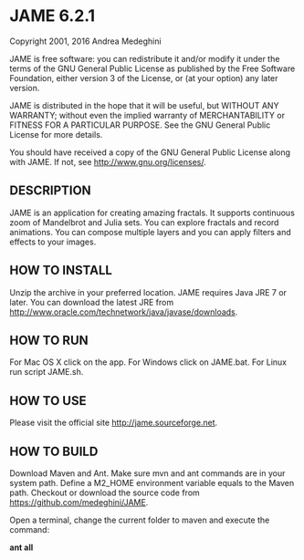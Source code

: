 # JAME 6.2.1

Copyright 2001, 2016 Andrea Medeghini

JAME is free software: you can redistribute it and/or modify
it under the terms of the GNU General Public License as published by
the Free Software Foundation, either version 3 of the License, or
(at your option) any later version.

JAME is distributed in the hope that it will be useful,
but WITHOUT ANY WARRANTY; without even the implied warranty of
MERCHANTABILITY or FITNESS FOR A PARTICULAR PURPOSE.  See the
GNU General Public License for more details.

You should have received a copy of the GNU General Public License
along with JAME.  If not, see http://www.gnu.org/licenses/.


## DESCRIPTION

JAME is an application for creating amazing fractals. It supports continuous zoom of Mandelbrot and Julia sets. You can explore fractals and record animations. You can compose multiple layers and you can apply filters and effects to your images.


## HOW TO INSTALL

Unzip the archive in your preferred location. JAME requires Java JRE 7 or later. You can download the latest JRE from http://www.oracle.com/technetwork/java/javase/downloads. 


## HOW TO RUN

For Mac OS X click on the app. For Windows click on JAME.bat. For Linux run script JAME.sh.


## HOW TO USE

Please visit the official site http://jame.sourceforge.net.


## HOW TO BUILD

Download Maven and Ant. Make sure mvn and ant commands are in your system path. Define a M2_HOME environment variable equals to the Maven path. Checkout or download the source code from https://github.com/medeghini/JAME.

Open a terminal, change the current folder to maven and execute the command:

**ant all**

